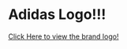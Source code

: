 # Adidas Logo!!!
<a href="https://stvz233.github.io/adidas_logo/"> Click Here to view the brand logo!</a>
